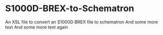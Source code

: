# S1000D-BREX-to-Schematron
An XSL file to convert an S1000D BREX file to schematron
And some more text
And some more text again

